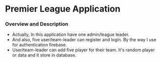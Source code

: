# Premier League Application

### Overview and Description

- Actually, In this application have one admin/league leader.
- And also, five user/team-leader can register and login. By the way I use for authentication firebase.
- User/team-leader can add five player for their team. It's random player or data and it store in database.
